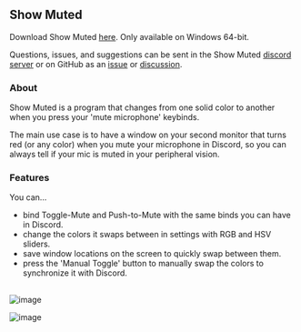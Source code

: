 ## Show Muted
Download Show Muted [here](https://github.com/BoCentury/showmuted/releases). Only available on Windows 64-bit.  
  
Questions, issues, and suggestions can be sent in the Show Muted [discord server](https://discord.gg/SWSuqvscEa) or on GitHub as an [issue](https://github.com/BoCentury/showmuted/issues) or [discussion](https://github.com/BoCentury/showmuted/discussions).

### About
Show Muted is a program that changes from one solid color to another when you press your 'mute microphone' keybinds.  
  
The main use case is to have a window on your second monitor that turns red (or any color) when you mute your microphone in Discord, so you can always tell if your mic is muted in your peripheral vision.  

### Features
You can...
- bind Toggle-Mute and Push-to-Mute with the same binds you can have in Discord.
- change the colors it swaps between in settings with RGB and HSV sliders.
- save window locations on the screen to quickly swap between them.
- press the 'Manual Toggle' button to manually swap the colors to synchronize it with Discord.

## 
![image](https://user-images.githubusercontent.com/88692413/226098835-98983092-fd4a-4faa-aad9-aab1b3ee29df.png)  
  
![image](https://user-images.githubusercontent.com/88692413/226098859-ac835499-5eaa-4773-9c8d-60281f53b765.png)
